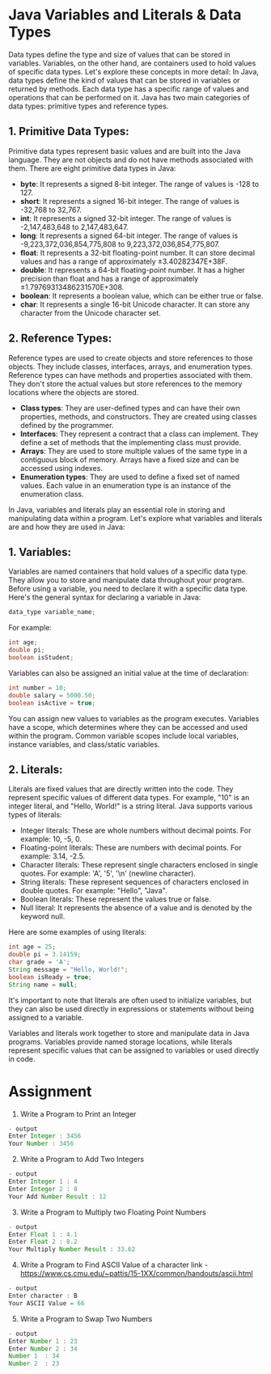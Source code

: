 
# Java Variables and Literals & Data Types

Data types define the type and size of values that can be stored in variables. Variables, on the other hand, are containers used to hold values of specific data types. Let's explore these concepts in more detail:
In Java, data types define the kind of values that can be stored in variables or returned by methods. Each data type has a specific range of values and operations that can be performed on it. Java has two main categories of data types: primitive types and reference types.

## 1. Primitive Data Types:
   Primitive data types represent basic values and are built into the Java language. They are not objects and do not have methods associated with them. There are eight primitive data types in Java:

   - **byte**: It represents a signed 8-bit integer. The range of values is -128 to 127.
   - **short**: It represents a signed 16-bit integer. The range of values is -32,768 to 32,767.
   - **int**: It represents a signed 32-bit integer. The range of values is -2,147,483,648 to 2,147,483,647.
   - **long**: It represents a signed 64-bit integer. The range of values is -9,223,372,036,854,775,808 to 9,223,372,036,854,775,807.
   - **float**: It represents a 32-bit floating-point number. It can store decimal values and has a range of approximately ±3.40282347E+38F.
   - **double**: It represents a 64-bit floating-point number. It has a higher precision than float and has a range of approximately ±1.79769313486231570E+308.
   - **boolean**: It represents a boolean value, which can be either true or false.
   - **char**: It represents a single 16-bit Unicode character. It can store any character from the Unicode character set.

## 2. Reference Types:
   Reference types are used to create objects and store references to those objects. They include classes, interfaces, arrays, and enumeration types. Reference types can have methods and properties associated with them. They don't store the actual values but store references to the memory locations where the objects are stored.

   - **Class types**: They are user-defined types and can have their own properties, methods, and constructors. They are created using classes defined by the programmer.
   - **Interfaces**: They represent a contract that a class can implement. They define a set of methods that the implementing class must provide.
   - **Arrays**: They are used to store multiple values of the same type in a contiguous block of memory. Arrays have a fixed size and can be accessed using indexes.
   - **Enumeration types**: They are used to define a fixed set of named values. Each value in an enumeration type is an instance of the enumeration class.

In Java, variables and literals play an essential role in storing and manipulating data within a program. Let's explore what variables and literals are and how they are used in Java:

## 1. Variables:
   Variables are named containers that hold values of a specific data type. They allow you to store and manipulate data throughout your program. Before using a variable, you need to declare it with a specific data type. Here's the general syntax for declaring a variable in Java:

   ```java
   data_type variable_name;
   ```

   For example:
   ```java
   int age;
   double pi;
   boolean isStudent;
   ```

   Variables can also be assigned an initial value at the time of declaration:
   ```java
   int number = 10;
   double salary = 5000.50;
   boolean isActive = true;
   ```

   You can assign new values to variables as the program executes. Variables have a scope, which determines where they can be accessed and used within the program. Common variable scopes include local variables, instance variables, and class/static variables.

## 2. Literals:
   Literals are fixed values that are directly written into the code. They represent specific values of different data types. For example, "10" is an integer literal, and "Hello, World!" is a string literal. Java supports various types of literals:

   - Integer literals: These are whole numbers without decimal points. For example: 10, -5, 0.
   - Floating-point literals: These are numbers with decimal points. For example: 3.14, -2.5.
   - Character literals: These represent single characters enclosed in single quotes. For example: 'A', '5', '\n' (newline character).
   - String literals: These represent sequences of characters enclosed in double quotes. For example: "Hello", "Java".
   - Boolean literals: These represent the values true or false.
   - Null literal: It represents the absence of a value and is denoted by the keyword null.

   Here are some examples of using literals:
   ```java
   int age = 25;
   double pi = 3.14159;
   char grade = 'A';
   String message = "Hello, World!";
   boolean isReady = true;
   String name = null;
   ```

   It's important to note that literals are often used to initialize variables, but they can also be used directly in expressions or statements without being assigned to a variable.

Variables and literals work together to store and manipulate data in Java programs. Variables provide named storage locations, while literals represent specific values that can be assigned to variables or used directly in code.


# Assignment
1. Write a  Program to Print an Integer
```java
- output
Enter Integer : 3456
Your Number : 3456
``` 
2. Write a  Program to Add Two Integers
```java
- output
Enter Integer 1 : 4
Enter Integer 2 : 8
Your Add Number Result : 12
``` 
3. Write a  Program to Multiply two Floating Point Numbers
```java
- output
Enter Float 1 : 4.1
Enter Float 2 : 8.2
Your Multiply Number Result : 33.62
``` 
4. Write a  Program to Find ASCII Value of a character
link - https://www.cs.cmu.edu/~pattis/15-1XX/common/handouts/ascii.html
```java
- output
Enter character : B
Your ASCII Value = 66
``` 
5. Write a  Program to Swap Two Numbers
```java
- output
Enter Number 1 : 23
Enter Number 2 : 34
Number 1  : 34
Number 2  : 23
```
